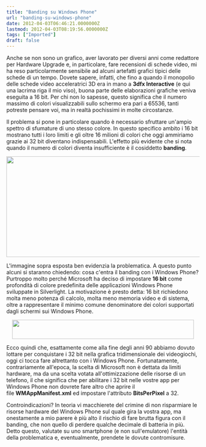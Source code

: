 ```yaml
---
title: "Banding su Windows Phone"
url: "banding-su-windows-phone"
date: 2012-04-03T06:46:21.0000000Z
lastmod: 2012-04-03T08:19:56.0000000Z
tags: ["Imported"]
draft: false
---
```

<p>Anche se non sono un grafico, aver lavorato per diversi anni come redattore per Hardware Upgrade e, in particolare, fare recensioni di schede video, mi ha reso particolarmente sensibile ad alcuni artefatti grafici tipici delle schede di un tempo. Dovete sapere, infatti, che fino a quando il monopolio delle schede video acceleratrici 3D era in mano a <strong>3dfx Interactive</strong> (e qui una lacrima riga il mio viso), buona parte delle elaborazioni grafiche veniva eseguita a 16 bit. Per chi non lo sapesse, questo significa che il numero massimo di colori visualizzabili sullo schermo era pari a 65536, tanti potreste pensare voi, ma in realtà pochissimi in molte circostanze.</p>
<p>Il problema si pone in particolare quando è necessario sfruttare un'ampio spettro di sfumature di uno stesso colore. In questo specifico ambito i 16 bit mostrano tutti i loro limiti e gli oltre 16 milioni di colori che oggi ammiriamo grazie ai 32 bit diventano indispensabili. L'effetto più evidente che si nota quando il numero di colori diventa insufficiente è il cosiddetto <strong>banding</strong>.</p>
<p style="text-align: center;"><img src="/Media/Default/BlogPost/Blog/gradient32bit3ze.png" alt="" width="550" height="263" /></p>
<p>L'immagine sopra esposta ben evidenzia la problematica. A questo punto alcuni si staranno chiedendo: cosa c'entra il banding con i Windows Phone? Purtroppo molto perché Microsoft ha deciso di impostare <strong>16 bit</strong> come profondità di colore predefinita delle applicazioni Windows Phone sviluppate in Silverlight. La motivazione è presto detta: 16 bit richiedono molta meno potenza di calcolo, molta meno memoria video e di sistema, oltre a rappresentare il minimo comune denominatore dei colori supportati dagli schermi sui Windows Phone.</p>
<p style="text-align: center;"><img alt="" src="/Media/Default/BlogPost/Blog/banding.JPG" width="474" height="50" /></p>
<p>Ecco quindi che, esattamente come alla fine degli anni 90 abbiamo dovuto lottare per conquistare i 32 bit nella grafica tridimensionale dei videogiochi, oggi ci tocca fare altrettanto con i Windows Phone. Fortunatamente, contrariamente all'epoca, la scelta di Microsoft non è dettata da limiti hardware, ma da una scelta votata all'ottimizzazione delle risorse di un telefono, il che significa che per abilitare i 32 bit nelle vostre app per Windows Phone non dovrete fare altro che aprire il file <strong>WMAppManifest.xml</strong> ed impostare l'attributo <strong>BitsPerPixel</strong> a 32.</p>
<p>Controindicazioni? In teoria vi macchierete del crimine di non risparmiare le risorse hardware del Windows Phone sul quale gira la vostra app, ma onestamente a mio parere è più alto il rischio di fare brutta figura con il banding, che non quello di perdere qualche decimale di batteria in più. Detto questo, valutate su uno smartphone (e non sull'emulatore) l'entità della problematica e, eventualmente, prendete le dovute contromisure.</p>
<pre style="font-family: Consolas; font-size: 13px; background-image: initial; background-attachment: initial; background-origin: initial; background-clip: initial; background-color: white; background-position: initial initial; background-repeat: initial initial;"></pre>